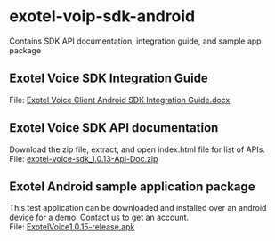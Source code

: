 # exotel-voip-sdk-android
Contains SDK API documentation, integration guide, and sample app package



## Exotel Voice SDK Integration Guide  
File: [Exotel Voice Client Android SDK Integration Guide.docx](https://github.com/exotel/exotel-voip-sdk-android/blob/main/Exotel%20Voice%20Client%20Android%20SDK%20Integration%20Guide.docx)




## Exotel Voice SDK API documentation
Download the zip file, extract, and open index.html file for list of APIs.  
File: [exotel-voice-sdk_1.0.13-Api-Doc.zip](https://github.com/exotel/exotel-voip-sdk-android/blob/main/exotel-voice-sdk_1.0.13-Api-Doc.zip)




## Exotel Android sample application package
This test application can be downloaded and installed over an android device for a demo. Contact us to get an account.  
File: [ExotelVoice1.0.15-release.apk](https://github.com/exotel/exotel-voip-sdk-android/blob/main/ExotelVoice1.0.15-release.apk)

